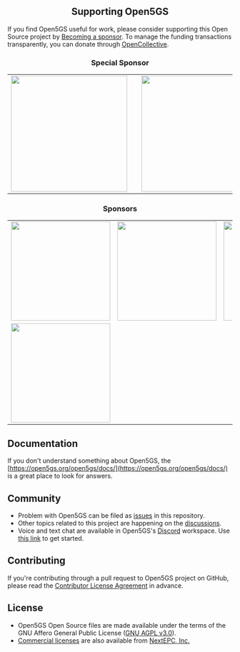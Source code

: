 <h2 align="center">Supporting Open5GS</h2>

If you find Open5GS useful for work, please consider supporting this Open Source project by [Becoming a sponsor](https://github.com/sponsors/acetcom). To manage the funding transactions transparently, you can donate through [OpenCollective](https://opencollective.com/open5gs).

<h3 align="center">Special Sponsor</h3>
<table>
  <tbody>
    <tr>
      <td align="center" valign="middle">
  <a href="https://nextepc.com/" target="_blank">
    <img width="260px" src="https://open5gs.org/assets/img/nextepc_logo.jpg">
  </a>
      </td>
      <td width="20px"></td>
      <td align="center" valign="middle">
  <a href="https://sdr.eee.strath.ac.uk/" target="_blank">
    <img width="260px" src="https://open5gs.org/assets/img/strath.png">
  </a>
      </td>
    </tr>
  </tbody>
</table>

<h3 align="center">Sponsors</h3>
<table>
  <tbody>
    <tr>
      <td align="center" valign="middle">
        <a href="https://www.auctionsoftware.com/" target="_blank">
          <img width="222px" src="https://open5gs.org/assets/img/asLogonew.png">
        </a>
      </td>
      <td align="center" valign="middle">
        <a href="https://www.wearetriple.com/" target="_blank">
          <img width="222px" src="https://open5gs.org/assets/img/triple_logo.png">
        </a>
      </td>
      <td align="center" valign="middle">
        <a href="https://www.accessparks.com/" target="_blank">
          <img width="222px" src="https://open5gs.org/assets/img/AccessParks.png">
        </a>
      </td>
    </tr>
    <tr>
      <td align="center" valign="middle">
        <a href="https://skylarkwireless.com/" target="_blank">
          <img width="222px" src="https://open5gs.org/assets/img/SkylarkWireless-420x78-Web2-R.png">
        </a>
      </td>
    </tr>
  </tbody>
</table>

## Documentation

If you don't understand something about Open5GS, the [https://open5gs.org/open5gs/docs/](https://open5gs.org/open5gs/docs/) is a great place to look for answers.

## Community

- Problem with Open5GS can be filed as [issues](https://github.com/open5gs/open5gs/issues) in this repository.
- Other topics related to this project are happening on the [discussions](https://github.com/open5gs/open5gs/discussions).
- Voice and text chat are available in Open5GS's [Discord](https://discordapp.com/) workspace. Use [this link](https://discord.gg/GreNkuc) to get started.

## Contributing

If you're contributing through a pull request to Open5GS project on GitHub, please read the [Contributor License Agreement](https://open5gs.org/open5gs/cla/) in advance.

## License

- Open5GS Open Source files are made available under the terms of the GNU Affero General Public License ([GNU AGPL v3.0](https://www.gnu.org/licenses/agpl-3.0.html)).
- [Commercial licenses](https://open5gs.org/open5gs/support/) are also available from [NextEPC, Inc.](https://nextepc.com)

